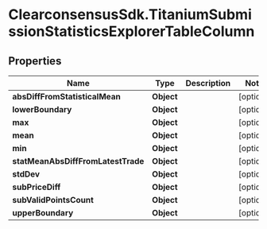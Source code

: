 # ClearconsensusSdk.TitaniumSubmissionStatisticsExplorerTableColumn

## Properties

Name | Type | Description | Notes
------------ | ------------- | ------------- | -------------
**absDiffFromStatisticalMean** | **Object** |  | [optional] 
**lowerBoundary** | **Object** |  | [optional] 
**max** | **Object** |  | [optional] 
**mean** | **Object** |  | [optional] 
**min** | **Object** |  | [optional] 
**statMeanAbsDiffFromLatestTrade** | **Object** |  | [optional] 
**stdDev** | **Object** |  | [optional] 
**subPriceDiff** | **Object** |  | [optional] 
**subValidPointsCount** | **Object** |  | [optional] 
**upperBoundary** | **Object** |  | [optional] 


